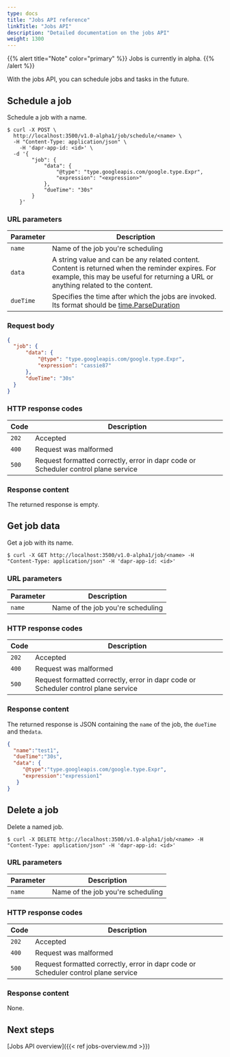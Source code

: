 ```yaml
---
type: docs
title: "Jobs API reference"
linkTitle: "Jobs API"
description: "Detailed documentation on the jobs API"
weight: 1300
---
```


{{% alert title="Note" color="primary" %}}
Jobs is currently in alpha.
{{% /alert %}}

With the jobs API, you can schedule jobs and tasks in the future.

## Schedule a job

Schedule a job with a name.

```
$ curl -X POST \
  http://localhost:3500/v1.0-alpha1/job/schedule/<name> \
  -H "Content-Type: application/json" \
    -H 'dapr-app-id: <id>' \
  -d '{
        "job": {
            "data": {
                "@type": "type.googleapis.com/google.type.Expr",
                "expression": "<expression>"
            },
            "dueTime": "30s"
        }
    }'
```

### URL parameters

Parameter | Description
--------- | -----------
`name` | Name of the job you're scheduling
`data` | A string value and can be any related content. Content is returned when the reminder expires. For example, this may be useful for returning a URL or anything related to the content.
`dueTime` | Specifies the time after which the jobs are invoked. Its format should be [time.ParseDuration](https://pkg.go.dev/time#ParseDuration)

### Request body

```json
{
  "job": {
      "data": {
          "@type": "type.googleapis.com/google.type.Expr",
          "expression": "cassie87"
      },
      "dueTime": "30s"
  }
}
```

### HTTP response codes

Code | Description
---- | -----------
`202`  | Accepted
`400`  | Request was malformed
`500`  | Request formatted correctly, error in dapr code or Scheduler control plane service

### Response content

The returned response is empty. 

## Get job data

Get a job with its name.

```
$ curl -X GET http://localhost:3500/v1.0-alpha1/job/<name> -H "Content-Type: application/json" -H 'dapr-app-id: <id>'
```

### URL parameters

Parameter | Description
--------- | -----------
`name` | Name of the job you're scheduling

### HTTP response codes

Code | Description
---- | -----------
`202`  | Accepted
`400`  | Request was malformed
`500`  | Request formatted correctly, error in dapr code or Scheduler control plane service

### Response content

The returned response is JSON containing the `name` of the job, the `dueTime` and  the`data`.

```json
{
  "name":"test1",
  "dueTime":"30s",
  "data": {
     "@type":"type.googleapis.com/google.type.Expr",
     "expression":"expression1"
   }
}                                    
```
## Delete a job

Delete a named job.

```
$ curl -X DELETE http://localhost:3500/v1.0-alpha1/job/<name> -H "Content-Type: application/json" -H 'dapr-app-id: <id>'
```

### URL parameters

Parameter | Description
--------- | -----------
`name` | Name of the job you're scheduling

### HTTP response codes

Code | Description
---- | -----------
`202`  | Accepted
`400`  | Request was malformed
`500`  | Request formatted correctly, error in dapr code or Scheduler control plane service

### Response content

None.

## Next steps

[Jobs API overview]({{< ref jobs-overview.md >}})
